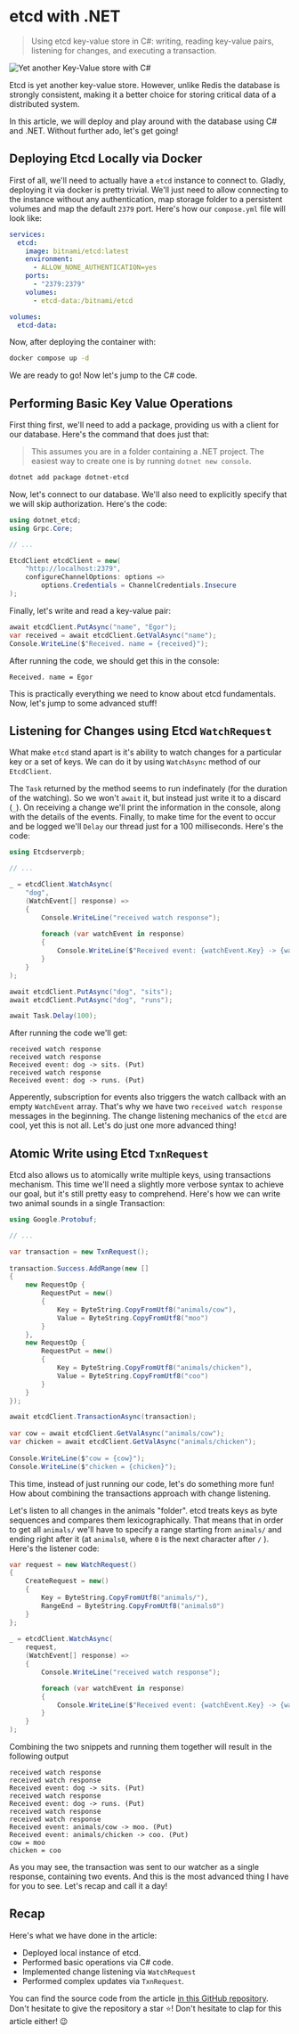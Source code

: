 # etcd with .NET

> Using etcd key-value store in C#: writing, reading key-value pairs, listening for changes, and executing a transaction.

![Yet another Key-Value store with C#]()

Etcd is yet another key-value store. However, unlike Redis the database is strongly consistent, making it a better choice for storing critical data of a distributed system. 

In this article, we will deploy and play around with the database using C# and .NET. Without further ado, let's get going! 

## Deploying Etcd Locally via Docker

First of all, we'll need to actually have a `etcd` instance to connect to. Gladly, deploying it via docker is pretty trivial. We'll just need to allow connecting to the instance without any authentication, map storage folder to a persistent volumes and map the default `2379` port. Here's how our `compose.yml` file will look like:

```yaml
services:
  etcd:
    image: bitnami/etcd:latest
    environment:
      - ALLOW_NONE_AUTHENTICATION=yes
    ports:
      - "2379:2379"
    volumes:
      - etcd-data:/bitnami/etcd

volumes:
  etcd-data:
```

Now, after deploying the container with:

```sh
docker compose up -d
```

We are ready to go! Now let's jump to the C# code.

## Performing Basic Key Value Operations

First thing first, we'll need to add a package, providing us with a client for our database. Here's the command that does just that:

> This assumes you are in a folder containing a .NET project. The easiest way to create one is by running `dotnet new console`.

```sh
dotnet add package dotnet-etcd
```

Now, let's connect to our database. We'll also need to explicitly specify that we will skip authorization. Here's the code:

```csharp
using dotnet_etcd;
using Grpc.Core;

// ...

EtcdClient etcdClient = new(
    "http://localhost:2379",
    configureChannelOptions: options => 
        options.Credentials = ChannelCredentials.Insecure
);
```

Finally, let's write and read a key-value pair:

```csharp
await etcdClient.PutAsync("name", "Egor");
var received = await etcdClient.GetValAsync("name");
Console.WriteLine($"Received. name = {received}");
```

After running the code, we should get this in the console:

```text
Received. name = Egor
```

This is practically everything we need to know about etcd fundamentals. Now, let's jump to some advanced stuff!

## Listening for Changes using Etcd `WatchRequest`

What make `etcd` stand apart is it's ability to watch changes for a particular key or a set of keys. We can do it by using `WatchAsync` method of our `EtcdClient`. 

The `Task` returned by the method seems to run indefinately (for the duration of the watching). So we won't `await` it, but instead just write it to a discard (`_`). On receiving a change we'll print the information in the console, along with the details of the events. Finally, to make time for the event to occur and be logged we'll `Delay` our thread just for a 100 milliseconds. Here's the code:

```csharp
using Etcdserverpb;

// ...

_ = etcdClient.WatchAsync(
    "dog",
    (WatchEvent[] response) =>
    {
        Console.WriteLine("received watch response");
        
        foreach (var watchEvent in response)
        {
            Console.WriteLine($"Received event: {watchEvent.Key} -> {watchEvent.Value}. ({watchEvent.Type})");
        }
    }
);

await etcdClient.PutAsync("dog", "sits");
await etcdClient.PutAsync("dog", "runs");

await Task.Delay(100);
```

After running the code we'll get:

```text
received watch response
received watch response
Received event: dog -> sits. (Put)
received watch response
Received event: dog -> runs. (Put)
```

Apperently, subscription for events also triggers the watch callback with an empty `WatchEvent` array. That's why we have two `received watch response` messages in the beginning. The change listening mechanics of the `etcd` are cool, yet this is not all. Let's do just one more advanced thing!

## Atomic Write using Etcd `TxnRequest`

Etcd also allows us to atomically write multiple keys, using transactions mechanism. This time we'll need a slightly more verbose syntax to achieve our goal, but it's still pretty easy to comprehend. Here's how we can write two animal sounds in a single Transaction:

```csharp
using Google.Protobuf;

// ...

var transaction = new TxnRequest();
        
transaction.Success.AddRange(new []
{
    new RequestOp { 
        RequestPut = new()
        {
            Key = ByteString.CopyFromUtf8("animals/cow"),
            Value = ByteString.CopyFromUtf8("moo")
        } 
    },
    new RequestOp { 
        RequestPut = new()
        {
            Key = ByteString.CopyFromUtf8("animals/chicken"),
            Value = ByteString.CopyFromUtf8("coo")
        } 
    }
});

await etcdClient.TransactionAsync(transaction);
        
var cow = await etcdClient.GetValAsync("animals/cow");
var chicken = await etcdClient.GetValAsync("animals/chicken");
        
Console.WriteLine($"cow = {cow}");
Console.WriteLine($"chicken = {chicken}");
```

This time, instead of just running our code, let's do something more fun! How about combining the transactions approach with change listening.

Let's listen to all changes in the animals "folder". etcd treats keys as byte sequences and compares them lexicographically. That means that in order to get all `animals/` we'll have to specify a range starting from `animals/` and ending right after it (at `animals0`, where `0` is the next character after `/` ). Here's the listener code:

```csharp
var request = new WatchRequest()
{
    CreateRequest = new()
    {
        Key = ByteString.CopyFromUtf8("animals/"),
        RangeEnd = ByteString.CopyFromUtf8("animals0")
    }
};
        
_ = etcdClient.WatchAsync(
    request,
    (WatchEvent[] response) =>
    {
        Console.WriteLine("received watch response");

        foreach (var watchEvent in response)
        {
            Console.WriteLine($"Received event: {watchEvent.Key} -> {watchEvent.Value}. ({watchEvent.Type})");
        }
    }
);
```

Combining the two snippets and running them together will result in the following output

```text
received watch response
received watch response
Received event: dog -> sits. (Put)
received watch response
Received event: dog -> runs. (Put)
received watch response
received watch response
Received event: animals/cow -> moo. (Put)
Received event: animals/chicken -> coo. (Put)
cow = moo
chicken = coo
```

As you may see, the transaction was sent to our watcher as a single response, containing two events. And this is the most advanced thing I have for you to see. Let's recap and call it a day!

## Recap

Here's what we have done in the article:

- Deployed local instance of etcd.
- Performed basic operations via C# code.
- Implemented change listening via `WatchRequest`
- Performed complex updates via `TxnRequest`.

You can find the source code from the article [in this GitHub repository](https://github.com/astorDev/persic/blob/main/etcd/dotnet/playground/JumpStart.cs). Don't hesitate to give the repository a star ⭐! Don't hesitate to clap for this article either! 😉
